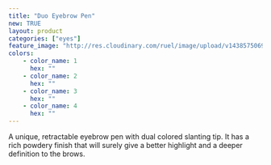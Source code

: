 ```yaml
---
title: "Duo Eyebrow Pen"
new: TRUE
layout: product
categories: ["eyes"]
feature_image: "http://res.cloudinary.com/ruel/image/upload/v1438575069/fs/Duo_Eyebrow_Pen_P1016162.jpg"
colors:
    - color_name: 1
      hex: ""
    - color_name: 2
      hex: ""
    - color_name: 3
      hex: ""
    - color_name: 4
      hex: ""
---
```

A unique, retractable eyebrow pen with dual colored slanting tip. It has a rich powdery finish that will surely give a better highlight and a deeper definition to the brows.